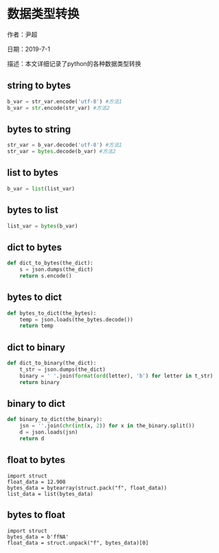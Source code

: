 # 数据类型转换

作者：尹超

日期：2019-7-1

描述：本文详细记录了python的各种数据类型转换

## string to bytes

```python
b_var = str_var.encode('utf-8') #方法1
b_var = str.encode(str_var) #方法2
```

## bytes to string

```python
str_var = b_var.decode('utf-8') #方法1
str_var = bytes.decode(b_var) #方法2
```

## list to bytes

```python
b_var = list(list_var)
```

## bytes to list 

```python
list_var = bytes(b_var)
```

## dict to bytes 

```python
def dict_to_bytes(the_dict):
    s = json.dumps(the_dict)
    return s.encode()
```

## bytes to dict 

```python
def bytes_to_dict(the_bytes):
    temp = json.loads(the_bytes.decode())
    return temp
```

## dict to binary 

```python
def dict_to_binary(the_dict):
    t_str = json.dumps(the_dict)
    binary = ' '.join(format(ord(letter), 'b') for letter in t_str)
    return binary
```

## binary to dict 

```python
def binary_to_dict(the_binary):
    jsn = ''.join(chr(int(x, 2)) for x in the_binary.split())
    d = json.loads(jsn)  
    return d
```

## float to bytes

```
import struct
float_data = 12.908
bytes_data = bytearray(struct.pack("f", float_data))
list_data = list(bytes_data)
```

## bytes to float

```
import struct
bytes_data = b'ffNA'
float_data = struct.unpack("f", bytes_data)[0]
```


